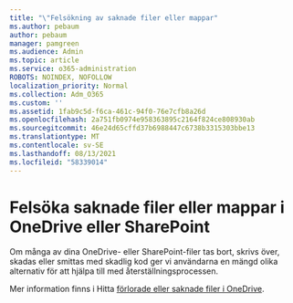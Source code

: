 ```yaml
---
title: "\"Felsökning av saknade filer eller mappar"
ms.author: pebaum
author: pebaum
manager: pamgreen
ms.audience: Admin
ms.topic: article
ms.service: o365-administration
ROBOTS: NOINDEX, NOFOLLOW
localization_priority: Normal
ms.collection: Adm_O365
ms.custom: ''
ms.assetid: 1fab9c5d-f6ca-461c-94f0-76e7cfb8a26d
ms.openlocfilehash: 2a751fb0974e958363895c2164f824ce808930ab
ms.sourcegitcommit: 46e24d65cffd37b6988447c6738b3315303bbe13
ms.translationtype: MT
ms.contentlocale: sv-SE
ms.lasthandoff: 08/13/2021
ms.locfileid: "58339014"
---
```

# <a name="troubleshooting-missing-files-or-folders-in-onedrive-or-sharepoint"></a>Felsöka saknade filer eller mappar i OneDrive eller SharePoint

Om många av dina OneDrive- eller SharePoint-filer tas bort, skrivs över, skadas eller smittas med skadlig kod ger vi användarna en mängd olika alternativ för att hjälpa till med återställningsprocessen.

Mer information finns i Hitta [förlorade eller saknade filer i OneDrive](https://go.microsoft.com/fwlink/?linkid=2110768).